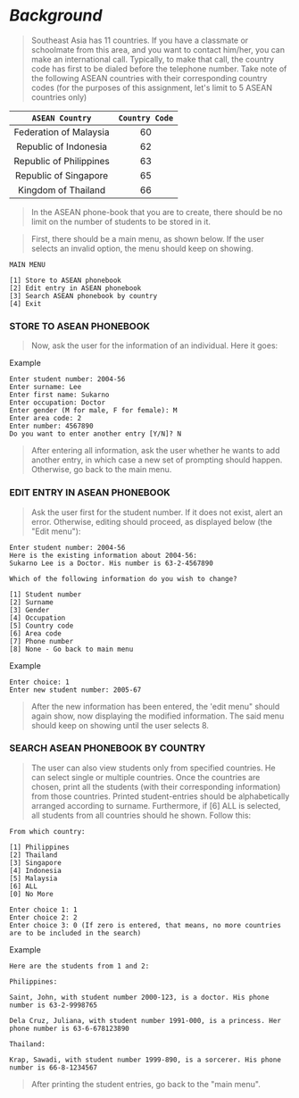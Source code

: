 # ***Background***

> Southeast Asia has 11 countries. If you have a classmate or schoolmate from this area, and you want to contact him/her, you can make an international call. Typically, to make that call, the country code has first to be dialed before the telephone number. Take note of the following ASEAN countries with their corresponding country codes (for the purposes of this assignment, let's limit to 5 ASEAN countries only)

| `ASEAN Country` | `Country Code`    |
| :---:   | :---: |
| Federation of Malaysia | 60 |
| Republic of Indonesia | 62 |
| Republic of Philippines | 63 |
| Republic of Singapore | 65 |
| Kingdom of Thailand | 66 |

> In the ASEAN phone-book that you are to create, there should be no limit on the number of students to be stored in it.

> First, there should be a main menu, as shown below. If the user selects an invalid option, the menu should keep on showing.

```
MAIN MENU

[1] Store to ASEAN phonebook
[2] Edit entry in ASEAN phonebook
[3] Search ASEAN phonebook by country
[4] Exit
```

### STORE TO ASEAN PHONEBOOK

> Now, ask the user for the information of an individual. Here it goes:

Example
```
Enter student number: 2004-56
Enter surname: Lee
Enter first name: Sukarno
Enter occupation: Doctor
Enter gender (M for male, F for female): M
Enter area code: 2
Enter number: 4567890
Do you want to enter another entry [Y/N]? N
```
> After entering all information, ask the user whether he wants to add another entry, in which case a new set of prompting should happen. Otherwise, go back to the main menu.

### EDIT ENTRY IN ASEAN PHONEBOOK

> Ask the user first for the student number. If it does not exist, alert an error. Otherwise, editing should proceed, as displayed below (the "Edit menu"):

```
Enter student number: 2004-56
Here is the existing information about 2004-56:
Sukarno Lee is a Doctor. His number is 63-2-4567890

Which of the following information do you wish to change?

[1] Student number 
[2] Surname 
[3] Gender 
[4] Occupation 
[5] Country code 
[6] Area code
[7] Phone number
[8] None - Go back to main menu
```

Example
```
Enter choice: 1
Enter new student number: 2005-67
```

> After the new information has been entered, the 'edit menu" should again show, now displaying the modified information. The said menu should keep on showing until the user selects 8.

### SEARCH ASEAN PHONEBOOK BY COUNTRY

> The user can also view students only from specified countries. He can select single or multiple countries. Once the countries are chosen, print all the students (with their corresponding information) from those countries. Printed student-entries should be alphabetically arranged according to surname. Furthermore, if [6] ALL is selected, all students from all countries should he shown. Follow this:

```
From which country:

[1] Philippines
[2] Thailand
[3] Singapore
[4] Indonesia
[5] Malaysia
[6] ALL
[0] No More

Enter choice 1: 1
Enter choice 2: 2
Enter choice 3: 0 (If zero is entered, that means, no more countries are to be included in the search)
```

Example
```
Here are the students from 1 and 2:

Philippines:

Saint, John, with student number 2000-123, is a doctor. His phone number is 63-2-9998765

Dela Cruz, Juliana, with student number 1991-000, is a princess. Her phone number is 63-6-678123890

Thailand:

Krap, Sawadi, with student number 1999-890, is a sorcerer. His phone number is 66-8-1234567
```

> After printing the student entries, go back to the "main menu".
